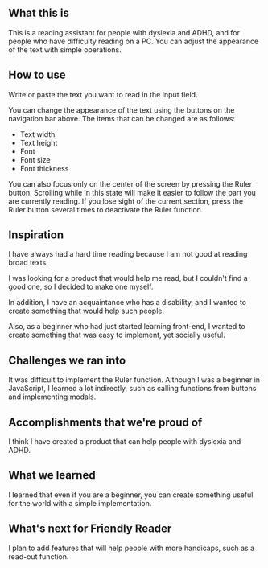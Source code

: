 
## What this is
This is a reading assistant for people with dyslexia and ADHD, and for people who have difficulty reading on a PC. You can adjust the appearance of the text with simple operations.

## How to use
Write or paste the text you want to read in the Input field.

You can change the appearance of the text using the buttons on the navigation bar above. The items that can be changed are as follows:

* Text width
* Text height
* Font
* Font size
* Font thickness

You can also focus only on the center of the screen by pressing the Ruler button. Scrolling while in this state will make it easier to follow the part you are currently reading. If you lose sight of the current section, press the Ruler button several times to deactivate the Ruler function.

## Inspiration
I have always had a hard time reading because I am not good at reading broad texts.

I was looking for a product that would help me read, but I couldn't find a good one, so I decided to make one myself.

In addition, I have an acquaintance who has a disability, and I wanted to create something that would help such people.

Also, as a beginner who had just started learning front-end, I wanted to create something that was easy to implement, yet socially useful.

## Challenges we ran into
It was difficult to implement the Ruler function. Although I was a beginner in JavaScript, I learned a lot indirectly, such as calling functions from buttons and implementing modals.

## Accomplishments that we're proud of
I think I have created a product that can help people with dyslexia and ADHD.

## What we learned
I learned that even if you are a beginner, you can create something useful for the world with a simple implementation.

## What's next for Friendly Reader
I plan to add features that will help people with more handicaps, such as a read-out function.
